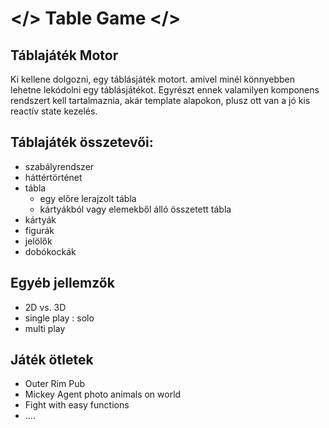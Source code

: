 # </> Table Game </>
## Táblajáték Motor
Ki kellene dolgozni, egy táblásjáték motort. amivel minél könnyebben lehetne lekódolni egy táblásjátékot.
Egyrészt ennek valamilyen komponens rendszert kell tartalmaznia, akár template alapokon, plusz ott van a jó kis reactív state kezelés.

## Táblajáték összetevői:
- szabályrendszer
- háttértörténet
- tábla
  - egy előre lerajzolt tábla
  - kártyákból vagy elemekből álló összetett tábla
- kártyák
- figurák
- jelölők
- dobókockák

## Egyéb jellemzők
- 2D vs. 3D
- single play : solo
- multi play

## Játék ötletek
- Outer Rim Pub
- Mickey Agent photo animals on world
- Fight with easy functions
- ....

